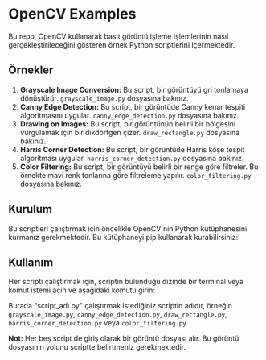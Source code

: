 # OpenCV Examples

Bu repo, OpenCV kullanarak basit görüntü işleme işlemlerinin nasıl gerçekleştirileceğini gösteren örnek Python scriptlerini içermektedir.

## Örnekler

1. **Grayscale Image Conversion:** Bu script, bir görüntüyü gri tonlamaya dönüştürür. `grayscale_image.py` dosyasına bakınız.
2. **Canny Edge Detection:** Bu script, bir görüntüde Canny kenar tespiti algoritmasını uygular. `canny_edge_detection.py` dosyasına bakınız.
3. **Drawing on Images:** Bu script, bir görüntünün belirli bir bölgesini vurgulamak için bir dikdörtgen çizer. `draw_rectangle.py` dosyasına bakınız.
4. **Harris Corner Detection:** Bu script, bir görüntüde Harris köşe tespit algoritması uygular. `harris_corner_detection.py` dosyasına bakınız.
5. **Color Filtering:** Bu script, bir görüntüyü belirli bir renge göre filtreler. Bu örnekte mavi renk tonlarına göre filtreleme yapılır. `color_filtering.py` dosyasına bakınız.

## Kurulum

Bu scriptleri çalıştırmak için öncelikle OpenCV'nin Python kütüphanesini kurmanız gerekmektedir. Bu kütüphaneyi pip kullanarak kurabilirsiniz:


## Kullanım

Her scripti çalıştırmak için, scriptin bulunduğu dizinde bir terminal veya komut istemi açın ve aşağıdaki komutu girin:


Burada "script_adı.py" çalıştırmak istediğiniz scriptin adıdır, örneğin `grayscale_image.py`, `canny_edge_detection.py`, `draw_rectangle.py`, `harris_corner_detection.py` veya `color_filtering.py`.

**Not:** Her beş script de giriş olarak bir görüntü dosyası alır. Bu görüntü dosyasının yolunu scriptte belirtmeniz gerekmektedir.
